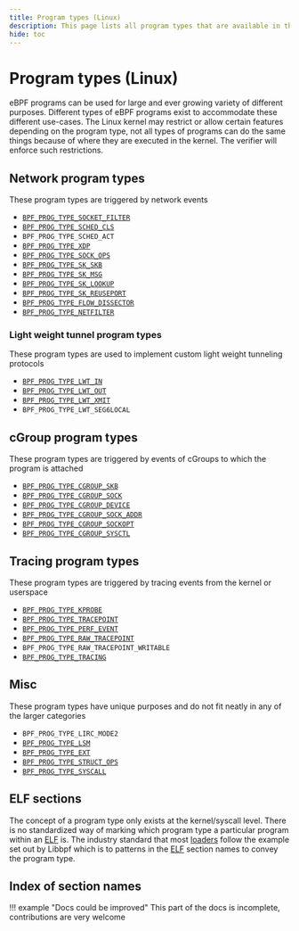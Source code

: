 ```yaml
---
title: Program types (Linux)
description: This page lists all program types that are available in the Linux kernel. They are categorized based on their functionality.
hide: toc
---
```

# Program types (Linux)

eBPF programs can be used for large and ever growing variety of different purposes. Different types of eBPF programs exist to accommodate these different use-cases. The Linux kernel may restrict or allow certain features depending on the program type, not all types of programs can do the same things because of where they are executed in the kernel. The verifier will enforce such restrictions.

## Network program types

These program types are triggered by network events

* [`BPF_PROG_TYPE_SOCKET_FILTER`](BPF_PROG_TYPE_SOCKET_FILTER.md)
* [`BPF_PROG_TYPE_SCHED_CLS`](BPF_PROG_TYPE_SCHED_CLS.md)
* `BPF_PROG_TYPE_SCHED_ACT`
* [`BPF_PROG_TYPE_XDP`](BPF_PROG_TYPE_XDP.md)
* [`BPF_PROG_TYPE_SOCK_OPS`](BPF_PROG_TYPE_SOCK_OPS.md)
* [`BPF_PROG_TYPE_SK_SKB`](BPF_PROG_TYPE_SK_SKB.md)
* [`BPF_PROG_TYPE_SK_MSG`](BPF_PROG_TYPE_SK_MSG.md)
* [`BPF_PROG_TYPE_SK_LOOKUP`](BPF_PROG_TYPE_SK_LOOKUP.md)
* [`BPF_PROG_TYPE_SK_REUSEPORT`](BPF_PROG_TYPE_SK_REUSEPORT.md)
* [`BPF_PROG_TYPE_FLOW_DISSECTOR`](BPF_PROG_TYPE_FLOW_DISSECTOR.md)
* [`BPF_PROG_TYPE_NETFILTER`](BPF_PROG_TYPE_NETFILTER.md)

### Light weight tunnel program types

These program types are used to implement custom light weight tunneling protocols

* [`BPF_PROG_TYPE_LWT_IN`](BPF_PROG_TYPE_LWT_IN.md)
* [`BPF_PROG_TYPE_LWT_OUT`](BPF_PROG_TYPE_LWT_OUT.md)
* [`BPF_PROG_TYPE_LWT_XMIT`](BPF_PROG_TYPE_LWT_XMIT.md)
* `BPF_PROG_TYPE_LWT_SEG6LOCAL`

## cGroup program types

These program types are triggered by events of cGroups to which the program is attached

* [`BPF_PROG_TYPE_CGROUP_SKB`](BPF_PROG_TYPE_CGROUP_SKB.md)
* [`BPF_PROG_TYPE_CGROUP_SOCK`](BPF_PROG_TYPE_CGROUP_SOCK.md)
* [`BPF_PROG_TYPE_CGROUP_DEVICE`](BPF_PROG_TYPE_CGROUP_DEVICE.md)
* [`BPF_PROG_TYPE_CGROUP_SOCK_ADDR`](BPF_PROG_TYPE_CGROUP_SOCK_ADDR.md)
* [`BPF_PROG_TYPE_CGROUP_SOCKOPT`](BPF_PROG_TYPE_CGROUP_SOCKOPT.md)
* [`BPF_PROG_TYPE_CGROUP_SYSCTL`](BPF_PROG_TYPE_CGROUP_SYSCTL.md)

## Tracing program types

These program types are triggered by tracing events from the kernel or userspace

* [`BPF_PROG_TYPE_KPROBE`](BPF_PROG_TYPE_KPROBE.md)
* [`BPF_PROG_TYPE_TRACEPOINT`](BPF_PROG_TYPE_TRACEPOINT.md)
* [`BPF_PROG_TYPE_PERF_EVENT`](BPF_PROG_TYPE_PERF_EVENT.md)
* [`BPF_PROG_TYPE_RAW_TRACEPOINT`](BPF_PROG_TYPE_RAW_TRACEPOINT.md)
* `BPF_PROG_TYPE_RAW_TRACEPOINT_WRITABLE`
* [`BPF_PROG_TYPE_TRACING`](BPF_PROG_TYPE_TRACING.md)

## Misc

These program types have unique purposes and do not fit neatly in any of the larger categories

* `BPF_PROG_TYPE_LIRC_MODE2`
* [`BPF_PROG_TYPE_LSM`](BPF_PROG_TYPE_LSM.md)
* [`BPF_PROG_TYPE_EXT`](BPF_PROG_TYPE_EXT.md)
* [`BPF_PROG_TYPE_STRUCT_OPS`](BPF_PROG_TYPE_STRUCT_OPS.md)
* [`BPF_PROG_TYPE_SYSCALL`](BPF_PROG_TYPE_SYSCALL.md) 

## ELF sections

The concept of a program type only exists at the kernel/syscall level. There is no standardized way of marking which program type a particular program within an [ELF](../../concepts/elf.md) is. The industry standard that most [loaders](../../concepts/loader.md) follow the example set out by Libbpf which is to patterns in the [ELF](../../concepts/elf.md) section names to convey the program type. 

## Index of section names

!!! example "Docs could be improved"
    This part of the docs is incomplete, contributions are very welcome
